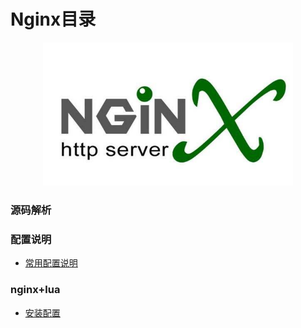 # Nginx目录

<div align="center">
    <img src="https://github.com/xuanchengsunjin/Jim_note/blob/sandbox/resource/img/C++/nginx_content.jpg" width="400px">
</div>

### 源码解析

### 配置说明
  - [常用配置说明](https://github.com/xuanchengsunjin/Jim_note/blob/sandbox/note/tec_note/nginx/content.md)
  
### nginx+lua
  - [安装配置](https://github.com/xuanchengsunjin/Jim_note/blob/sandbox/note/tec_note/nginx/lua_nginx_install)

